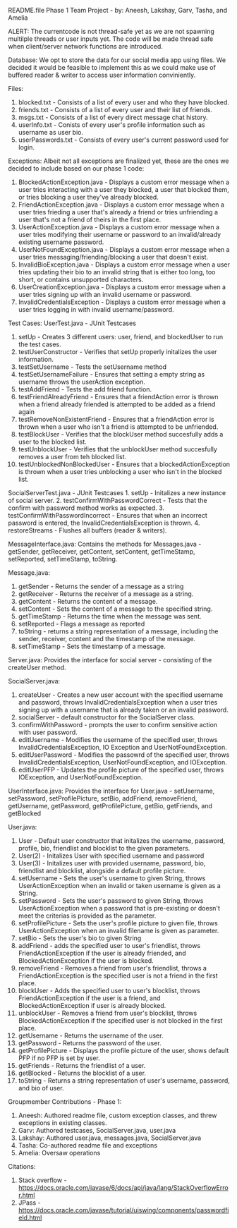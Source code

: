 README.file Phase 1 Team Project - 
by: Aneesh, Lakshay, Garv, Tasha, and Amelia

ALERT: The currentcode is not thread-safe yet as we are not spawning multilple threads or user inputs yet. The code will be made thread safe when client/server network functions are introduced. 

Database:
We opt to store the data for our social media app using files. We decided it would be feasible to implement this as we could make use of buffered reader & writer to access user information conviniently.

Files:
1. blocked.txt - Consists of a list of every user and who they have blocked.
2. friends.txt - Consists of a list of every user and their list of friends.
3. msgs.txt - Consists of a list of every direct message chat history.
4. userInfo.txt - Conists of every user's profile information such as username as user bio.
5. userPasswords.txt - Consists of every user's current password used for login.

Exceptions:
Albeit not all exceptions are finalized yet, these are the ones we decided to include based on our phase 1 code:
1. BlockedActionException.java - Displays a custom error message when a user tries interacting with a user they blocked, a user that blocked them, or tries blocking a user they've already blocked.
2. FriendActionException.java - Displays a custom error message when a user tries frieding a user that's already a friend or tries unfriending a user that's not a friend of theirs in the first place.
3. UserActionException.java - Displays a custom error message when a user tries modifying their username or password to an invalid/already existing username password.
4. UserNotFoundException.java - Displays a custom error message when a user tries messaging/friending/blocking a user that doesn't exist.
5. InvalidBioException.java - Displays a custom error message when a user tries updating their bio to an invalid string that is either too long, too short, or contains unsupported characters.
6. UserCreationException.java - Displays a custom error message when a user tries signing up with an invalid username or password.
7. InvalidCredentialsException - Displays a custom error message when a user tries logging in with invalid username/password.

Test Cases: 
  UserTest.java - JUnit Testcases
   1. setUp - Creates 3 different users: user, friend, and blockedUser to run the test cases.
   2. testUserConstructor - Verifies that setUp properly initalizes the user information.
   3. testSetUsername - Tests the setUsername method
   4. testSetUsernameFailure - Ensures that setting a empty string as username throws the userAction exception.
   5. testAddFriend - Tests the add friend function.
   6. testFriendAlreadyFriend - Ensures that a friendAction error is thrown when a friend already friended is attempted to be added as a friend again
   7. testRemoveNonExistentFriend - Ensures that a friendAction error is thrown when a user who isn't a friend is attempted to be unfriended.
   8. testBlockUser - Verifies that the blockUser method succesfully adds a user to the blocked list.
   9. testUnblockUser - Verifies that the unblockUser method succesfully removes a user from teh blocked list.
   10. testUnblockedNonBlockedUser - Ensures that a blockedActionException is thrown when a user tries unblocking a user who isn't in the blocked list.

   SocialServerTest.java - JUnit Testcases
     1. setUp - Initalizes a new instance of social server.
     2. testConfirmWithPasswordCorrect - Tests that the confirm with password method works as expected. 
     3. testConfirmWithPasswordIncorrect - Ensures that when an incorrect password is entered, the InvalidCredentialsException is thrown.
     4. restoreStreams - Flushes all buffers (reader & writers).
     
MessageInterface.java: 
  Contains the methods for Messages.java - getSender, getReceiver, getContent, setContent, getTimeStamp, setReported, setTimeStamp, toString.
  
Message.java: 
  1. getSender - Returns the sender of a message as a string
  2. getReceiver - Returns the receiver of a message as a string.
  3. getContent - Returns the content of a message.
  4. setContent - Sets the content of a message to the specified string.
  5. getTimeStamp - Returns the time when the message was sent.
  6. setReported - Flags a message as reported
  7. toString - returns a string representation of a message, including the sender, receiver, content and the timestamp of the message.
  8. setTimeStamp - Sets the timestamp of a message. 

Server.java: 
  Provides the interface for social server - consisting of the createUser method.

SocialServer.java:
  1. createUser - Creates a new user account with the specified username and password, throws InvalidCredentialsException when a user tries signing up with a username that is already taken or an invalid password.
  2. socialServer - default constructor for the SocialServer class.
  3. confirmWithPassword - prompts the user to confirm sensitive action with user password.
  4. editUsername - Modifies the username of the specified user, throws InvalidCredentialsException, IO Exception and UserNotFoundException. 
  5. editUserPassword - Modifies the passowrd of the specified user, throws InvalidCredentialsException, UserNotFoundException, and IOException.
  6. editUserPFP - Updates the profile picture of the specified user, throws IOException, and UserNotFoundException.
  
  UserInterface.java: 
  Provides the interface for User.java - setUsername, setPassword, setProfilePicture, setBio, addFriend, removeFriend, getUsername, getPassword, getProfilePicture, getBio, getFriends, and getBlocked

  User.java: 
  1. User - Default user constructor that initalizes the username, password, profile, bio, friendlist and blocklist to the given parameters.
  2. User(2) - Initalizes User with specified username and password
  3. User(3) - Initalizes user with provided username, password, bio, friendlist and blocklist, alongside a default profile picture.
  4. setUsername - Sets the user's username to given String, throws UserActionException when an invalid or taken username is given as a String. 
  5. setPassword - Sets the user's password to given String, throws UserActionException when a password that is pre-existing or doesn't meet the criterias is provided as the parameter.
  6. setProfilePicture - Sets the user's profile picture to given file, throws UserActionException when an invalid filename is given as parameter.
  7. setBio - Sets the user's bio to given String
  8. addFriend - adds the specified user to user's friendlist, throws FriendActionException if the user is already friended, and BlockedActionException if the user is blocked.
  9. removeFriend - Removes a friend from user's friendlist, throws a FriendActionException is the specified user is not a friend in the first place. 
  10. blockUser - Adds the specified user to user's blocklist, throws FriendActionException if the user is a friend, and BlockedActionException if user is already blocked.
  11. unblockUser - Removes a friend from user's blocklist, throws BlockedActionException if the specified user is not blocked in the first place.
  12. getUsername - Returns the username of the user.
  13. getPassword - Returns the password of the user.
  14. getProfilePicture - Displays the profile picture of the user, shows default PFP if no PFP is set by user.
  15. getFriends - Returns the friendlist of a user.
  16. getBlocked - Returns the blocklist of a user.
  17. toString - Returns a string representation of user's username, password, and bio of user. 

Groupmember Contributions - Phase 1:
1. Aneesh: Authored readme file, custom exception classes, and threw exceptions in existing classes.
2. Garv: Authored testcases, SocialServer.java, user.java
3. Lakshay: Authored user.java, messages.java, SocialServer.java
4. Tasha: Co-authored readme file and exceptions
5. Amelia: Oversaw operations 


Citations:
1. Stack overflow - https://docs.oracle.com/javase/6/docs/api/java/lang/StackOverflowError.html
2. JPass - https://docs.oracle.com/javase/tutorial/uiswing/components/passwordfield.html
